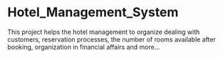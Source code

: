 # Hotel_Management_System
 This project helps the hotel management to organize dealing with customers, reservation processes, the number of rooms available after booking, organization in financial affairs and more...
